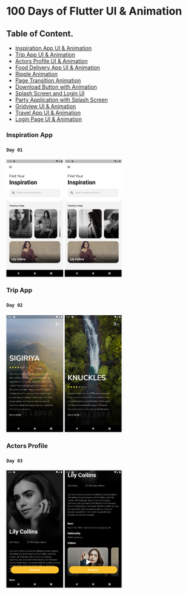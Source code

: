 # 100 Days of Flutter UI & Animation

## Table of Content.

 - [Inspiration App UI & Animation](#inspiration-app)
 - [Trip App UI & Animation](#trip-app)
 - [Actors Profile UI & Animation](#day-3-flutter)
 - [Food Delivery App UI & Animation](#day-4-flutter)
 - [Ripple Animation](#day-5-flutter)
 - [Page Transition Animation](#day-6-flutter)
 - [Download Button with Animation](#day-7-flutter)
 - [Splash Screen and Login UI](#day-8-flutter)
 - [Party Application with Splash Screen](#day-9-flutter)
 - [Gridview UI & Animation](#day-10-flutter)
 - [Travel App UI & Animation](#day-11-flutter)
 - [Login Page UI & Animation](#day-12-flutter)
 
### Inspiration App

#### `Day 01`

<div align="start">
  <img src="flutter_inspiration_app/screenshots/one.png" alt="first" width="150"/>
  <img src="flutter_inspiration_app/screenshots/two.png" alt="two" width="150"/>
</div>

### Trip App

#### `Day 02`

<div align="start">
  <img src="flutter_trip_app/screenshots/one.png" alt="first" width="150"/>
  <img src="flutter_trip_app/screenshots/two.png" alt="two" width="150"/>
</div>

### Actors Profile

#### `Day 03`

<div align="start">
  <img src="actors_profile/screenshots/one.png" alt="first" width="150"/>
  <img src="actors_profile/screenshots/two.png" alt="two" width="150"/>
</div>